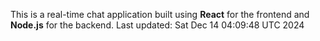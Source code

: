 This is a real-time chat application built using **React** for the frontend and **Node.js** for the backend.
Last updated: Sat Dec 14 04:09:48 UTC 2024
